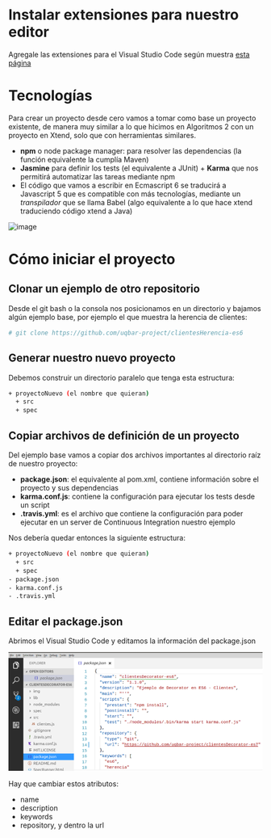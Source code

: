 
# Instalar extensiones para nuestro editor

Agregale las extensiones para el Visual Studio Code según muestra [esta página](http://wiki.uqbar.org/wiki/articles/instalacion-de-entorno-javascript.html)

# Tecnologías

Para crear un proyecto desde cero vamos a tomar como base un proyecto existente, de manera muy similar a lo que hicimos en Algoritmos 2 con un proyecto en Xtend, solo que con herramientas similares.

- **npm** o node package manager: para resolver las dependencias (la función equivalente la cumplía Maven)
- **Jasmine** para definir los tests (el equivalente a JUnit) + **Karma** que nos permitirá automatizar las tareas mediante npm
- El código que vamos a escribir en Ecmascript 6 se traducirá a Javascript 5 que es compatible con más tecnologías, mediante un *transpilador* que se llama Babel (algo equivalente a lo que hace xtend traduciendo código xtend a Java)

![image](https://i1.wp.com/wipdeveloper.com/wp-content/uploads/2017/05/babel-es6-inaction1.gif?resize=940%2C330&ssl=1)

# Cómo iniciar el proyecto

## Clonar un ejemplo de otro repositorio

Desde el git bash o la consola nos posicionamos en un directorio y bajamos algún ejemplo base, por ejemplo el que muestra la herencia de clientes:

```bash
# git clone https://github.com/uqbar-project/clientesHerencia-es6
```

## Generar nuestro nuevo proyecto

Debemos construir un directorio paralelo que tenga esta estructura:

```bash
+ proyectoNuevo (el nombre que quieran)
  + src
  + spec
```

## Copiar archivos de definición de un proyecto

Del ejemplo base vamos a copiar dos archivos importantes al directorio raíz de nuestro proyecto:

- **package.json**: el equivalente al pom.xml, contiene información sobre el proyecto y sus dependencias
- **karma.conf.js**: contiene la configuración para ejecutar los tests desde un script
- **.travis.yml**: es el archivo que contiene la configuración para poder ejecutar en un server de Continuous Integration nuestro ejemplo

Nos debería quedar entonces la siguiente estructura:

```bash
+ proyectoNuevo (el nombre que quieran)
  + src
  + spec
- package.json
- karma.conf.js
- .travis.yml
```

## Editar el package.json

Abrimos el Visual Studio Code y editamos la información del package.json

![image](./img/editarPackageJSONVisualStudio.png)

Hay que cambiar estos atributos:

- name
- description
- keywords
- repository, y dentro la url

## 